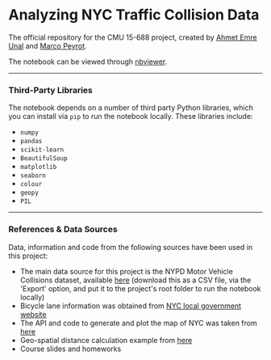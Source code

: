 Analyzing NYC Traffic Collision Data
====================================

The official repository for the CMU 15-688 project, created by [Ahmet Emre Unal](https://github.com/aemreunal) and [Marco Peyrot](mpeyrotc.github.io).

The notebook can be viewed through [nbviewer](https://nbviewer.jupyter.org/github/aemreunal/15688-project/blob/master/NYC%20Traffic%20Collision%20Data.ipynb).
***
### Third-Party Libraries
The notebook depends on a number of third party Python libraries, which you can install via `pip` to run the notebook locally. These libraries include:

 * `numpy`
 * `pandas`
 * `scikit-learn`
 * `BeautifulSoup`
 * `matplotlib`
 * `seaborn`
 * `colour`
 * `geopy`
 * `PIL`

***
### References & Data Sources

Data, information and code from the following sources have been used in this project:

 * The main data source for this project is the NYPD Motor Vehicle Collisions dataset, available [here](https://data.cityofnewyork.us/Public-Safety/NYPD-Motor-Vehicle-Collisions/h9gi-nx95/data) (download this as a CSV file, via the 'Export' option, and put it to the project's root folder to run the notebook locally)
 * Bicycle lane information was obtained from [NYC local government website](http://www.nyc.gov/html/dot/html/bicyclists/lane-list.shtml)
 * The API and code to generate and plot the map of NYC was taken from [here](http://leafletjs.com/)
 * Geo-spatial distance calculation example from [here](http://gis.stackexchange.com/a/189960)
 * Course slides and homeworks


